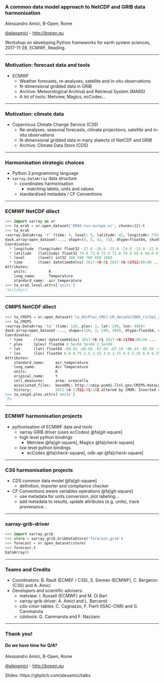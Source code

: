 
### A common data model approach to NetCDF and GRIB data harmonisation


Alessandro Amici, B-Open, Rome

[@alexamici](https://twitter.com/alexamici) - http://bopen.eu

<span class='small'>
Workshop on developing Python frameworks for earth system sciences, 2017-11-28, ECMWF, Reading.
</span>

---

### Motivation: forecast data and tools

 * ECMWF
   * Weather forecasts, re-analyses, satellite and in-situ observations
   * N-dimensional gridded data in GRIB
   * Archive: Meteorological Archival and Retrieval System (MARS)
   * A lot of tools: Metview, Magics, ecCodes...

---

### Motivation: climate data

 * Copernicus Climate Change Service (C3S)
   * Re-analyses, seasonal forecasts, climate projections, satellite and in-situ observations
   * N-dimensional gridded data in many dialects of NetCDF and GRIB
   * Archive: Climate Data Store (CDS)

---

### Harmonisation strategic choices

 * Python 3 programming language
 * `xarray.DataArray` data structure
   * coordinates harmonisation
     * matching labels, units and values
   * standardised metadata / CF Conventions

---

### ECMWF NetCDF dilect

```python
>>> import xarray as xr
>>> ta_era5 = xr.open_dataset('ERA5-tuv-europe.nc', chunks={}).t
>>> ta_era5
<xarray.DataArray 't' (time: 4, level: 5, latitude: 42, longitude: 73)>
dask.array<open_dataset-..., shape=(4, 5, 42, 73), dtype=float64, chunksize=(4, 5, 42, 73)>
Coordinates:
  * longitude  (longitude) float32 -27.0 -26.0 -25.0 -24.0 -23.0 -22.0 -21.0 ...
  * latitude   (latitude) float32 74.0 73.0 72.0 71.0 70.0 69.0 68.0 67.0 ...
  * level      (level) int32 300 500 700 850 1000
  * time       (time) datetime64[ns] 2017-06-01 2017-06-01T12:00:00 ...
Attributes:
    units:          K
    long_name:      Temperature
    standard_name:  air_temperature
>>> ta_era5.level.attrs['units']
'millibars'
```
---

### CMIP5 NetCDF dilect

```python
>>> ta_CMIP5 = xr.open_dataset('ta_6hrPlev_CMCC-CM_decadal2005_r1i3p1_2017060100-2017063018.nc', chunks={}).ta
>>> ta_CMIP5
<xarray.DataArray 'ta' (time: 120, plev: 3, lat: 240, lon: 480)>
dask.array<open_dataset-..., shape=(120, 3, 240, 480), dtype=float64, chunksize=(120, 3, 240, 480)>
Coordinates:
  * time     (time) datetime64[ns] 2017-06-01 2017-06-01T06:00:00 ...
  * plev     (plev) float64 8.5e+04 5e+04 2.5e+04
  * lat      (lat) float64 -89.43 -88.68 -87.94 -87.19 -86.44 -85.69 -84.95 ...
  * lon      (lon) float64 0.0 0.75 1.5 2.25 3.0 3.75 4.5 5.25 6.0 6.75 7.5 ...
Attributes:
    standard_name:     air_temperature
    long_name:         Air Temperature
    units:             K
    original_name:     t
    cell_measures:     area: areacella
    associated_files:  baseURL: http://cmip-pcmdi.llnl.gov/CMIP5/dataLocation...
    history:           2012-04-13T21:01:28Z altered by CMOR: Inverted axis: lat.
>>> ta_cmip5.plev.attrs['units']
'Pa'
```

---

### ECMWF harmonisation projects

 * pythonisation of ECMWF data and tools
   * xarray GRIB driver (uses ecCodes) @fa[git-square]
   * high level python bindings
     * Metview @fa[git-square], Magics @fa[check-square]
   * low level python bindings
     * ecCodes @fa[check-square], odb-api @fa[check-square]

---

### C3S harmonisation projects

 * CDS common data model @fa[git-square]
   * definition, importer and compliance checker
 * CF Conventions aware variables operations @fa[git-square]
   * use metadata for units conversion, plot labeling...
   * add metadata to results, update attributes (e.g. units), track provenance...

---

### xarray-grib-driver

```python
>>> import xarray_grib
>>> store = xarray_grib.GribDataStore('forecast.grib')
>>> forecast = xr.open_dataset(store)
>>> forecast.t
DataArray()
```

---

### Teams and Credits

 * Coordinators: B. Rault (ECMEF / C3S), S. Siemen (ECMWF), C. Bergeron (C3S) and A. Amici
 * Developers and scientific advisers:
   * metview: I. Russell (ECMWF) and M. Di Bari
   * xarray-grib-driver: A. Amici and L. Barcaroli
   * cds-cmor-tables: C. Cagnazzo, F. Fierli (ISAC-CNR) and G. Cammarota
   * cdstools: G. Cammarota and F. Nazzaro

---

### Thank you!
#### Do we have time for Q/A?

Alessandro Amici, B-Open, Rome

[@alexamici](https://twitter.com/alexamici) - http://bopen.eu

<span class='small'>
Slides: https://gitpitch.com/alexamici/talks
</span>
